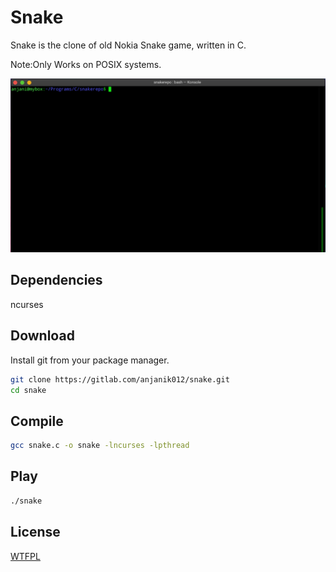# Snake

Snake is the clone of old Nokia Snake game, written in C.

Note:Only Works on POSIX systems.

![Demo](https://github.com/anjanik012/Snake/blob/master/demo.gif)

## Dependencies

ncurses

## Download

Install git from your package manager.

```bash
git clone https://gitlab.com/anjanik012/snake.git
cd snake
```

## Compile

```bash
gcc snake.c -o snake -lncurses -lpthread
```

## Play

```bash
./snake
```
## License

[WTFPL](http://www.wtfpl.net/about/)
